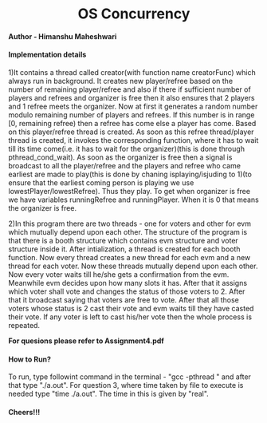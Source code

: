<h1 align="center">OS Concurrency</h1>

#### Author - Himanshu Maheshwari

#### Implementation details 

1)It contains a thread called creator(with function name creatorFunc) which always run in background. It creates new player/refree based on the number of remaining player/refree and also if there if sufficient number of players and refrees and organizer is free then it also ensures that 2 players and 1 refree meets the organizer. Now at first it generates a random number modulo remaining number of players and refrees. If this number is in range [0, remaining refree) then a refree has come else a player has come. Based on this player/refree thread is created. As soon as this refree thread/player thread is created, it invokes the corresponding function, where it has to wait till its time come(i.e. it has to wait for the organizer)(this is done through pthread_cond_wait). As soon as the organizer is free then a signal is broadcast to all the player/refree and the players and refree who came earliest are made to play(this is done by chaning isplaying/isjuding to 1)(to ensure that the earliest coming person is playing we use lowestPlayer/lowestRefree). Thus they play. To get when organizer is free we have variables runningRefree and runningPlayer. When it is 0 that means the organizer is free.

2)In this program there are two threads - one for voters and other for evm which mutually depend upon each other. The structure of the program is that there is a booth structure which contains evm structure and voter structure inside it. After intialization, a thread is created for each booth function. Now every thread creates a new thread for each evm and a new thread for each voter. Now these threads mutually depend upon each other. Now every voter waits till he/she gets a confirmation from the evm. Meanwhile evm decides upon how many slots it has. After that it assigns which voter shall vote and changes the status of those voters to 2. After that it broadcast saying that voters are free to vote. After that all those voters whose status is 2 cast their vote and evm waits till they have casted their vote. If any voter is left to cast his/her vote then the whole process is repeated.	

__For quesions please refer to Assignment4.pdf__

#### How to Run?
To run, type followint command in the terminal - "gcc -pthread <file-name>" and after that type "./a.out". For question 3, where time taken by file to execute is needed type "time ./a.out". The time in this is given by "real".  

#### Cheers!!!
